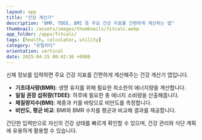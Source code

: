 ```yaml
---
layout: app
title: "건강 계산기"
description: "BMR, TDEE, BMI 등 주요 건강 지표를 간편하게 계산하는 앱"
thumbnail: /assets/images/thumbnails/fitcalc.webp
app_folder: /apps/fitcalc/
tags: [health, calculator, utility]
category: "유틸리티"
orientation: vertical
date: 2025-04-25 00:42:36 +0900
---
```


신체 정보를 입력하면 주요 건강 지표를 간편하게 계산해주는 건강 계산기 앱입니다.

- **기초대사량(BMR)**: 생명 유지를 위해 필요한 최소한의 에너지량을 계산합니다.
- **일일 권장 섭취량(TDEE)**: 하루에 필요한 총 에너지 소비량을 산출해줍니다.
- **체질량지수(BMI)**: 체중과 키를 바탕으로 비만도를 측정합니다.
- **비만도, 평균 비교**: BMI와 BMR 수치를 평균과 비교해 결과를 제공합니다.

간단한 입력만으로 자신의 건강 상태를 빠르게 확인할 수 있으며, 건강 관리와 식단 계획에 유용하게 활용할 수 있습니다.

